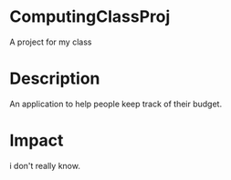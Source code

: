 # ComputingClassProj
A project for my class

# Description
An application to help people keep track of their budget.

# Impact
i don't really know.
